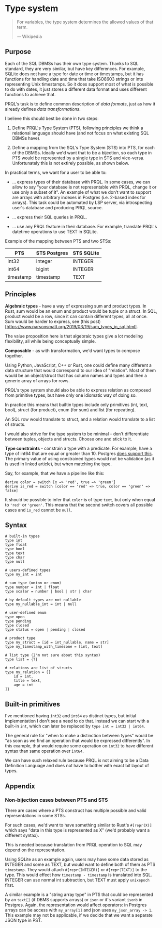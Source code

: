 # Type system

> For variables, the type system determines the allowed values of that term.
>
> -- Wikipedia

## Purpose

Each of the SQL DBMSs has their own type system. Thanks to SQL standard, they
are very similar, but have key differences. For example, SQLite does not have a
type for date or time or timestamps, but it has functions for handling date and
time that take ISO8603 strings or ints representing Unix timestamps. So it does
support most of what is possible to do with dates, it just stores a different
data format and uses different functions to achieve that.

PRQL's task is to define common description of _data formats_, just as how it
already defines _data transformations_.

I believe this should best be done in two steps:

1. Define PRQL's Type System (PTS), following principles we think a relational
   language should have (and not focus on what existing SQL DBMSs have).

2. Define a mapping from the SQL's Type System (STS) into PTS, for each of the
   DBMSs. Ideally we'd want that to be a bijection, so each type in PTS would be
   represented by a single type in STS and vice-versa. Unfortunately this is not
   extirely possible, as shown below.

In practical terms, we want for a user to be able to:

- ... express types of their database with PRQL. In some cases, we can allow to
  say "your database is not representable with PRQL, change it or use only a
  subset of it". An example of what we don't want to support are arrays with
  arbitrary indexes in Postgres (i.e. 2-based index for arrays). This task could
  be automated by LSP server, via introspecting user's database and producing
  PRQL source.

- ... express their SQL queries in PRQL.

- ... use any PRQL feature in their database. For example, translate PRQL's
  datetime operations to use TEXT in SQLite.

Example of the mapping between PTS and two STSs:

| PTS       | STS Postgres | STS SQLite |
| --------- | ------------ | ---------- |
| int32     | integer      | INTEGER    |
| int64     | bigint       | INTEGER    |
| timestamp | timestamp    | TEXT       |

## Principles

**Algebraic types** - have a way of expressing sum and product types. In Rust,
sum would be an enum and product would be tuple or a struct. In SQL, product
would be a row, since it can contain different types, all at once. Sum would be
harder to express, see (this
post)[https://www.parsonsmatt.org/2019/03/19/sum_types_in_sql.html].

The value proposition here is that algebraic types give a lot modeling
flexibility, all while being conceptually simple.

**Composable** - as with transformation, we'd want types to compose together.

Using Python, JavaScript, C++ or Rust, one could define many different a data
structure that would correspond to our idea of "relation". Most of them would be
an object/struct that has column names and types and then a generic array of
arrays for rows.

PRQL's type system should also be able to express relation as composed from
primitive types, but have only one idiomatic way of doing so.

In practice this means that builtin types include only primitives (int, text,
bool), struct (for product), enum (for sum) and list (for repeating).

An SQL row would translate to struct, and a relation would translate to a list
of structs.

I would also strive for the type system to be minimal - don't differentiate
between tuples, objects and structs. Choose one and stick to it.

**Type constraints** - constrain a type with a predicate. For example, have a
type of int64 that are equal or greater than 10. Postgres
[does support this](https://news.ycombinator.com/item?id=34835063). The primary
value of using constrained types would not be validation (as it is used in
linked article), but when matching the type.

Say, for example, that we have a pipeline like this:

```
derive color = switch [x => 'red', true => 'green']
derive is_red = switch [color == 'red' => true, color == 'green' => false]
```

It should be possible to infer that `color` is of type `text`, but only when
equal to `'red'` or `'green'`. This means that the second switch covers all
possible cases and `is_red` cannot be `null`.

## Syntax

```
# built-in types
type int
type float
type bool
type text
type char
type null

# users-defined types
type my_int = int

# sum type (union or enum)
type number = int | float
type scalar = number | bool | str | char

# by default types are not nullable
type my_nullable_int = int | null

# user-defined enum
type open
type pending
type closed
type status = open | pending | closed

# product type
type my_struct = [id = int_nullable, name = str]
type my_timestamp_with_timezone = [int, text]

# list type (I'm not sure about this syntax)
type list = {T}

# relations are list of structs
type my_relation = {[
	id = int,
	title = text,
	age = int
]}
```

## Built-in primitives

I've mentioned having `int32` and `int64` as distinct types, but initial
implementation I don't see a need to do that. Instead we can start with a
built-in `int`, which can later be replaced by `type int = int32 | int64`.

The general rule for "when to make a distinction between types" would be "as
soon as we find an operation that would be expressed differently". In this
example, that would require some operation on `int32` to have different syntax
than same operation over `int64`.

We can have such relaxed rule because PRQL is not aiming to be a Data Definition
Language and does not have to bother with exact bit layout of types.

## Appendix

### Non-bijection cases between PTS and STS

There are cases where a PTS construct has multiple possible and valid
representations in some STSs.

For such cases, we'd want to have something similar to Rust's `#[repr(X)]` which
says "data in this type is represented as X" (we'd probably want a different
syntax).

This is needed because translation from PRQL operation to SQL may depend on the
representation.

Using SQLite as an example again, users may have some data stored as INTEGER and
some as TEXT, but would want to define both of them as PTS `timestamp`. They
would attach `#[repr(INTEGER)]` or `#[repr(TEXT)]` to the type. This would
effect how `timestamp - timestamp` is translated into SQL. INTEGER can use
normal int subtraction, but TEXT must apply `unixepoch` first.

A similar example is a "string array type" in PTS that could be represented by
an `text[]` (if DBMS supports arrays) or `json` or it's variant `jsonb` in
Postgres. Again, the representation would affect operators: in Postgres arrays
can be access with `my_array[1]` and json uses `my_json_array -> 1`. This
example may not be applicable, if we decide that we want a separate JSON type in
PST.
